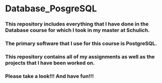 # Database_PosgreSQL
### This repository includes everything that I have done in the Database course for which I took in my master at Schulich.
### The primary software that I use for this course is PostgreSQL.
### This repository contains all of my assignments as well as the projects that I have been worked on.
### Please take a look!!! And have fun!!!
